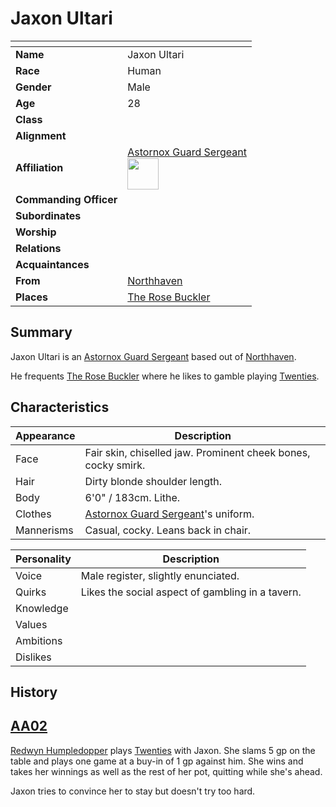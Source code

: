 # Jaxon Ultari

| []() | |
| --- | --- |
| **Name** | Jaxon Ultari |
| **Race** | Human |
| **Gender** | Male |
| **Age** | 28 |
| **Class** | |
| **Alignment** | |
| **Affiliation** | [Astornox Guard Sergeant](../organisations/astornox/ranks/astornox-guard-sergeant.md)<br /><img src="../../images/ranks/astornox-3-guard-sergeant.png" height="50" /> |
| **Commanding Officer** | |
| **Subordinates** | |
| **Worship** | |
| **Relations** | |
| **Acquaintances** | |
| **From** | [Northhaven](../places/cities/northhaven.md) |
| **Places** | [The Rose Buckler](../places/buildings/inns-taverns/the-rose-buckler.md) |

## Summary

Jaxon Ultari is an [Astornox Guard Sergeant](../organisations/astornox/ranks/astornox-guard-sergeant.md) based out of [Northhaven](../places/cities/northhaven.md).

He frequents [The Rose Buckler](../places/buildings/inns-taverns/the-rose-buckler.md) where he likes to gamble playing [Twenties](../mechanics/roleplay/games/twenties.md).

## Characteristics

| Appearance | Description |
| --- | --- |
| Face | Fair skin, chiselled jaw. Prominent cheek bones, cocky smirk. |
| Hair | Dirty blonde shoulder length. |
| Body | 6'0" / 183cm. Lithe. |
| Clothes | [Astornox Guard Sergeant](../organisations/astornox/ranks/astornox-guard-sergeant.md)'s uniform. |
| Mannerisms | Casual, cocky. Leans back in chair. |

| Personality | Description |
| --- | --- |
| Voice | Male register, slightly enunciated. |
| Quirks | Likes the social aspect of gambling in a tavern. |
| Knowledge | |
| Values | |
| Ambitions | |
| Dislikes | |

## History

## [AA02](../sessions/AA02.md)

[Redwyn Humpledopper](redwyn-humpledopper.md) plays [Twenties](../mechanics/roleplay/games/twenties.md) with Jaxon. She slams 5 gp on the table and plays one game at a buy-in of 1 gp against him. She wins and takes her winnings as well as the rest of her pot, quitting while she's ahead.

Jaxon tries to convince her to stay but doesn't try too hard.
